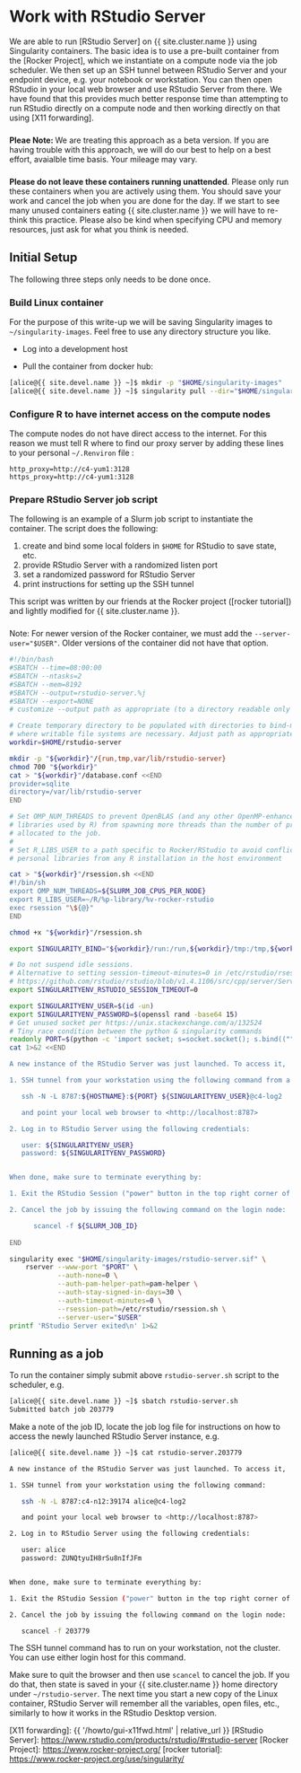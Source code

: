 # Work with RStudio Server

We are able to run [RStudio Server] on {{ site.cluster.name }} using Singularity containers. The basic idea is to use a pre-built container from the [Rocker Project], which we instantiate on a compute node via the job scheduler.  We then set up an SSH tunnel between RStudio Server and your endpoint device, e.g. your notebook or workstation. You can then open RStudio in your local web browser and use RStudio Server from there. We have found that this provides much better response time than attempting to run RStudio directly on a compute node and then working directly on that using [X11 forwarding].

<div class="alert alert-danger" role="alert" style="margin-top: 3ex">
<strong>Pleae Note: </strong> We are treating this approach as a beta version. If you are having trouble with this approach, we will do our best to help on a best effort, avaialble time basis. Your mileage may vary.
</div>

<div class="alert alert-warning" role="alert" style="margin-top: 3ex">
<strong>Please do not leave these containers running unattended</strong>. Please only run these containers when you are actively using them. You should save your work and cancel the job when you are done for the day. If we start to see many unused containers eating {{ site.cluster.name }} we will have to re-think this practice. Please also be kind when specifying CPU and memory resources, just ask for what you think is needed.
</div>

## Initial Setup

The following three steps only needs to be done once.

### Build Linux container

For the purpose of this write-up we will be saving Singularity images to `~/singularity-images`. Feel free to use any directory structure you like.

 * Log into a development host
 
 * Pull the container from docker hub:

```sh
[alice@{{ site.devel.name }} ~]$ mkdir -p "$HOME/singularity-images"
[alice@{{ site.devel.name }} ~]$ singularity pull --dir="$HOME/singularity-images" --name=rstudio-server.sif docker://rocker/rstudio
```


### Configure R to have internet access on the compute nodes

The compute nodes do not have direct access to the internet. For this reason we must tell R where to find our proxy server by adding these lines to your personal `~/.Renviron` file :

```plain
http_proxy=http://c4-yum1:3128
https_proxy=http://c4-yum1:3128
```


### Prepare RStudio Server job script

The following is an example of a Slurm job script to instantiate the container. The script does the following:

1. create and bind some local folders in `$HOME` for RStudio to save state, etc.
2. provide RStudio Server with a randomized listen port
3. set a randomized password for RStudio Server
4. print instructions for setting up the SSH tunnel

This script was written by our friends at the Rocker project ([rocker tutorial]) and lightly modified for {{ site.cluster.name }}.

<div class="alert alert-warning" role="alert" style="margin-top: 3ex">
Note: For newer version of the Rocker container, we must add the <code>--server-user="$USER"</code>. Older versions of the container did not have that option.
</div>


```sh
#!/bin/bash
#SBATCH --time=08:00:00
#SBATCH --ntasks=2
#SBATCH --mem=8192
#SBATCH --output=rstudio-server.%j
#SBATCH --export=NONE
# customize --output path as appropriate (to a directory readable only by the user!)

# Create temporary directory to be populated with directories to bind-mount in the container
# where writable file systems are necessary. Adjust path as appropriate for your computing environment.
workdir=$HOME/rstudio-server

mkdir -p "${workdir}"/{run,tmp,var/lib/rstudio-server}
chmod 700 "${workdir}"
cat > "${workdir}"/database.conf <<END
provider=sqlite
directory=/var/lib/rstudio-server
END

# Set OMP_NUM_THREADS to prevent OpenBLAS (and any other OpenMP-enhanced
# libraries used by R) from spawning more threads than the number of processors
# allocated to the job.
#
# Set R_LIBS_USER to a path specific to Rocker/RStudio to avoid conflicts with
# personal libraries from any R installation in the host environment

cat > "${workdir}"/rsession.sh <<END
#!/bin/sh
export OMP_NUM_THREADS=${SLURM_JOB_CPUS_PER_NODE}
export R_LIBS_USER=~/R/%p-library/%v-rocker-rstudio
exec rsession "\${@}"
END

chmod +x "${workdir}"/rsession.sh

export SINGULARITY_BIND="${workdir}/run:/run,${workdir}/tmp:/tmp,${workdir}/database.conf:/etc/rstudio/database.conf,${workdir}/rsession.sh:/etc/rstudio/rsession.sh,${workdir}/var/lib/rstudio-server:/var/lib/rstudio-server"

# Do not suspend idle sessions.
# Alternative to setting session-timeout-minutes=0 in /etc/rstudio/rsession.conf
# https://github.com/rstudio/rstudio/blob/v1.4.1106/src/cpp/server/ServerSessionManager.cpp#L126
export SINGULARITYENV_RSTUDIO_SESSION_TIMEOUT=0

export SINGULARITYENV_USER=$(id -un)
export SINGULARITYENV_PASSWORD=$(openssl rand -base64 15)
# Get unused socket per https://unix.stackexchange.com/a/132524
# Tiny race condition between the python & singularity commands
readonly PORT=$(python -c 'import socket; s=socket.socket(); s.bind(("", 0)); print(s.getsockname()[1]); s.close()')
cat 1>&2 <<END

A new instance of the RStudio Server was just launched. To access it,

1. SSH tunnel from your workstation using the following command from a terminal on your local workstation:

   ssh -N -L 8787:${HOSTNAME}:${PORT} ${SINGULARITYENV_USER}@c4-log2

   and point your local web browser to <http://localhost:8787>

2. Log in to RStudio Server using the following credentials:

   user: ${SINGULARITYENV_USER}
   password: ${SINGULARITYENV_PASSWORD}


When done, make sure to terminate everything by:

1. Exit the RStudio Session ("power" button in the top right corner of the RStudio window)

2. Cancel the job by issuing the following command on the login node:

      scancel -f ${SLURM_JOB_ID}
      
END

singularity exec "$HOME/singularity-images/rstudio-server.sif" \
    rserver --www-port "$PORT" \
            --auth-none=0 \
            --auth-pam-helper-path=pam-helper \
            --auth-stay-signed-in-days=30 \
            --auth-timeout-minutes=0 \
            --rsession-path=/etc/rstudio/rsession.sh \
            --server-user="$USER"
printf 'RStudio Server exited\n' 1>&2
```


## Running as a job

To run the container simply submit above `rstudio-server.sh` script to the scheduler, e.g.

```sh
[alice@{{ site.devel.name }} ~]$ sbatch rstudio-server.sh
Submitted batch job 203779
```

Make a note of the job ID, locate the job log file for instructions on how to access the newly launched RStudio Server instance, e.g.

```sh
[alice@{{ site.devel.name }} ~]$ cat rstudio-server.203779

A new instance of the RStudio Server was just launched. To access it,

1. SSH tunnel from your workstation using the following command:

   ssh -N -L 8787:c4-n12:39174 alice@c4-log2

   and point your local web browser to <http://localhost:8787>

2. Log in to RStudio Server using the following credentials:

   user: alice
   password: ZUNQtyuIH8rSu8nIfJFm


When done, make sure to terminate everything by:

1. Exit the RStudio Session ("power" button in the top right corner of the RStudio window)

2. Cancel the job by issuing the following command on the login node:

   scancel -f 203779

```

The SSH tunnel command has to run on your workstation, not the cluster. You can use either login host for this command.

Make sure to quit the browser and then use `scancel` to cancel the job. If you do that, then state is saved in your {{ site.cluster.name }} home directory under `~/rstudio-server`. The next time you start a new copy of the Linux container, RStudio Server will remember all the variables, open files, etc., similarly to how it works in the RStudio Desktop version.


[X11 forwarding]: {{ '/howto/gui-x11fwd.html' | relative_url }}
[RStudio Server]: https://www.rstudio.com/products/rstudio/#rstudio-server
[Rocker Project]: https://www.rocker-project.org/
[rocker tutorial]: https://www.rocker-project.org/use/singularity/
